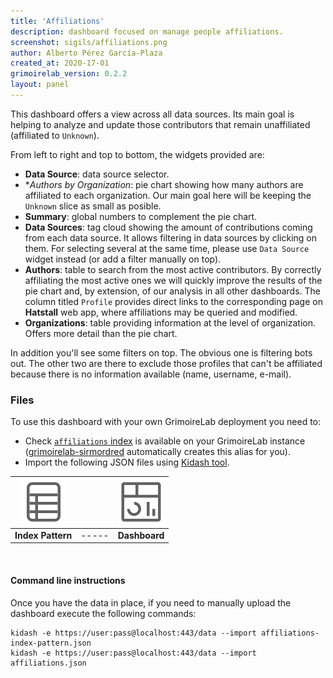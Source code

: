 ```yaml
---
title: 'Affiliations'
description: dashboard focused on manage people affiliations.
screenshot: sigils/affiliations.png
author: Alberto Pérez García-Plaza
created_at: 2020-17-01
grimoirelab_version: 0.2.2
layout: panel
---
```


This dashboard offers a view across all data sources. Its main goal is helping to analyze and
update those contributors that remain unaffiliated (affiliated to `Unknown`).  

From left to right and top to bottom, the widgets provided are:

* **Data Source**: data source selector.
* **Authors by Organization*: pie chart showing how many authors are affiliated to each organization.
    Our main goal here will be keeping the `Unknown` slice as small as posible.
* **Summary**: global numbers to complement the pie chart.
* **Data Sources**: tag cloud showing the amount of contributions coming from each data source. It 
    allows filtering in data sources by clicking on them. For selecting several at the same time, 
    please use `Data Source` widget instead (or add a filter manually on top).
* **Authors**: table to search from the most active contributors. By correctly affiliating the most
    active ones we will quickly improve the results of the pie chart and, by extension, of our analysis in
    all other dashboards. The column titled `Profile` provides direct links to the corresponding
    page on **Hatstall** web app, where affiliations may be queried and modified.
* **Organizations**: table providing information at the level of organization. Offers more detail than
    the pie chart.
     

In addition you'll see some filters on top. The obvious one is filtering bots out. The other two are there
to exclude those profiles that can't be affiliated because there is no information available (name, username,
e-mail).

### Files
To use this dashboard with your own GrimoireLab deployment you need to:
* Check [`affiliations` index][affiliations-schema] is available on your GrimoireLab instance 
([grimoirelab-sirmordred][sirmordred-general] automatically creates this alias for you).
* Import the following JSON files using [Kidash tool](https://github.com/chaoss/grimoirelab-kidash/).

| [![Index Pattern][ip-icon]][index-pattern] | | [![Dashboard][dash-icon]][dashboard] |
| :---------: | ---------- | :-------------: |
| **Index Pattern** | ----- | **Dashboard** |

<br />

#### Command line instructions
Once you have the data in place, if you need to manually upload the dashboard execute the 
following commands:
```
kidash -e https://user:pass@localhost:443/data --import affiliations-index-pattern.json
kidash -e https://user:pass@localhost:443/data --import affiliations.json
```

[affiliations-schema]: https://github.com/chaoss/grimoirelab-elk/blob/master/schema/affiliations.csv
[sirmordred-general]: https://github.com/chaoss/grimoirelab-sirmordred#general
[dash-icon]: ../assets/images/icons/dashboard.png
[ip-icon]: ../assets/images/icons/file-ruled.png
[dashboard]: https://raw.githubusercontent.com/chaoss/grimoirelab-sigils/master/json/affiliations.json
[index-pattern]: https://raw.githubusercontent.com/chaoss/grimoirelab-sigils/master/json/affiliations-index-pattern.json
